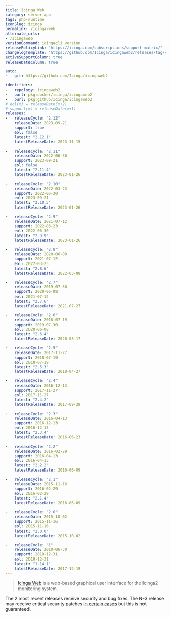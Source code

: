 ```yaml
---
title: Icinga Web
category: server-app
tags: php-runtime
iconSlug: icinga
permalink: /icinga-web
alternate_urls:
- /icingaweb
versionCommand: icingacli version
releasePolicyLink: "https://icinga.com/subscriptions/support-matrix/"
changelogTemplate: "https://github.com/Icinga/icingaweb2/releases/tag/v__LATEST__/"
activeSupportColumn: true
releaseDateColumn: true

auto:
-   git: https://github.com/Icinga/icingaweb2

identifiers:
-   repology: icingaweb2
-   purl: pkg:docker/icinga/icingaweb2
-   purl: pkg:github/Icinga/icingaweb2
# eol(x) = releaseDate(x+2)
# support(x) = releaseDate(x+1)
releases:
-   releaseCycle: "2.12"
    releaseDate: 2023-09-21
    support: true
    eol: false
    latest: "2.12.1"
    latestReleaseDate: 2023-11-15

-   releaseCycle: "2.11"
    releaseDate: 2022-06-30
    support: 2023-09-21
    eol: false
    latest: "2.11.4"
    latestReleaseDate: 2023-01-26

-   releaseCycle: "2.10"
    releaseDate: 2022-03-23
    support: 2022-06-30
    eol: 2023-09-21
    latest: "2.10.5"
    latestReleaseDate: 2023-01-26

-   releaseCycle: "2.9"
    releaseDate: 2021-07-12
    support: 2022-03-23
    eol: 2022-06-30
    latest: "2.9.9"
    latestReleaseDate: 2023-01-26

-   releaseCycle: "2.8"
    releaseDate: 2020-06-08
    support: 2021-07-12
    eol: 2022-03-23
    latest: "2.8.6"
    latestReleaseDate: 2022-03-08

-   releaseCycle: "2.7"
    releaseDate: 2019-07-30
    support: 2020-06-08
    eol: 2021-07-12
    latest: "2.7.6"
    latestReleaseDate: 2021-07-27

-   releaseCycle: "2.6"
    releaseDate: 2018-07-19
    support: 2019-07-30
    eol: 2020-06-08
    latest: "2.6.4"
    latestReleaseDate: 2020-08-17

-   releaseCycle: "2.5"
    releaseDate: 2017-11-27
    support: 2018-07-19
    eol: 2018-07-19
    latest: "2.5.3"
    latestReleaseDate: 2018-04-27

-   releaseCycle: "2.4"
    releaseDate: 2016-12-13
    support: 2017-11-27
    eol: 2017-11-27
    latest: "2.4.2"
    latestReleaseDate: 2017-09-28

-   releaseCycle: "2.3"
    releaseDate: 2016-04-13
    support: 2016-12-13
    eol: 2016-12-13
    latest: "2.3.4"
    latestReleaseDate: 2016-06-23

-   releaseCycle: "2.2"
    releaseDate: 2016-02-29
    support: 2016-04-13
    eol: 2016-04-13
    latest: "2.2.2"
    latestReleaseDate: 2016-06-09

-   releaseCycle: "2.1"
    releaseDate: 2015-11-16
    support: 2016-02-29
    eol: 2016-02-29
    latest: "2.1.4"
    latestReleaseDate: 2016-06-09

-   releaseCycle: "2.0"
    releaseDate: 2015-10-02
    support: 2015-11-16
    eol: 2015-11-16
    latest: "2.0.0"
    latestReleaseDate: 2015-10-02

-   releaseCycle: "1"
    releaseDate: 2010-06-30
    support: 2018-12-31
    eol: 2018-12-31
    latest: "1.14.1"
    latestReleaseDate: 2017-12-19
---
```


> [Icinga Web](https://icinga.com/docs/icinga-web/latest/) is a web-based graphical user interface for the Icinga2 monitoring system.

The 2 most recent releases receive security and bug fixes. 
The N-3 release may receive critical security patches
[in certain cases](https://github.com/Icinga/icingaweb2/blob/main/SECURITY.md)
but this is not guaranteed.
